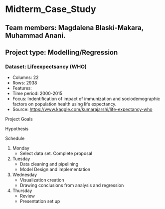 # Midterm_Case_Study

## Team members: Magdalena Blaski-Makara, Muhammad Anani. 
## Project type: Modelling/Regression

### Dataset: Lifeexpectsancy (WHO)
- Columns: 22
- Rows: 2938
- Features: 
- Time period: 2000-2015
- Focus: Indentification of impact of immunization and sociodemographic factors on population health using life expectancy.
- Source: https://www.kaggle.com/kumarajarshi/life-expectancy-who

Project Goals

Hypothesis

Schedule
 1. Monday 
    - Select data set. Complete proposal
 2. Tuesday 
    - Data cleaning and pipelining
    - Model Design and implementation
 3. Wednesday
    - Visualization creation 
    - Drawing conclusions from analysis and regression
 4. Thursday
    - Review 
    - Presentation set up
